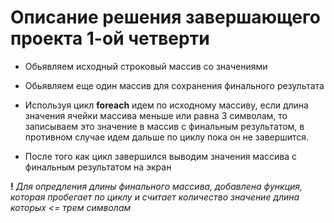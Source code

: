 # Описание решения завершающего проекта 1-ой четверти

* Обьявляем исходный строковый массив со значениями

* Обьявляем еще один массив для сохранения финального результата

* Используя цикл **foreach** идем по исходному массиву, если длина значения ячейки массива меньше или равна 3 символам, то записываем это значение в массив с финальным результатом, в противном случае идем дальше по циклу пока он не завершится.

* После того как цикл завершился выводим значения массива с финальным результатом на экран


**!** _Для опредления длины финального массива, добавлена функция, которая пробегает по циклу и считает количество значение длина которых <= трем символам_